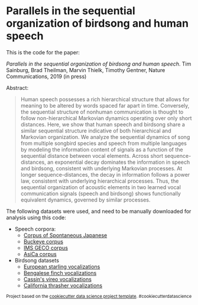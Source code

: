 Parallels in the sequential organization of birdsong and human speech
==============================

This is the code for the paper: 

<i>Parallels in the sequential organization of birdsong and human speech</i>. Tim Sainburg, Brad Theilman, Marvin Thielk, Timothy Gentner, Nature Communications, 2019 (in press)

Abstract:
> Human speech possesses a rich hierarchical structure that allows for meaning to be altered by words spaced far apart in time. Conversely, the sequential structure of nonhuman communication is thought to follow non-hierarchical Markovian dynamics operating over only short distances. Here, we show that human speech and birdsong share a similar sequential structure indicative of both hierarchical and Markovian organization. We analyze the sequential dynamics of song from multiple songbird species and speech from multiple languages by modeling the information content of signals as a function of the sequential distance between vocal elements. Across short sequence-distances, an exponential decay dominates the information in speech and birdsong, consistent with underlying Markovian processes. At longer sequence-distances, the decay in information follows a power law, consistent with underlying hierarchical processes. Thus, the sequential organization of acoustic elements in two learned vocal communication signals (speech and birdsong) shows functionally equivalent dynamics, governed by similar processes.


The following datasets were used, and need to be manually downloaded for analysis using this code: 

- Speech corpora:
  - [Corpus of Spontaneous Japanese](https://pj.ninjal.ac.jp/corpus_center/csj/en/)
  - [Buckeye corpus](https://buckeyecorpus.osu.edu/)
  - [IMS GECO corpus](https://www.ims.uni-stuttgart.de/forschung/ressourcen/korpora/IMS-GECO.en.html)
  - [AsiCa corpus](https://www.phonetik.uni-muenchen.de/forschung/BITS/Validation_AsiCa.html)
- Birdsong datasets
  - [European starling vocalizations](https://zenodo.org/record/3237218)
  - [Bengalese finch vocalizations](https://figshare.com/articles/BengaleseFinchsongrepository/4805749)
  - [Cassin's vireo vocalizations](https://figshare.com/articles/Data_used_in_PLoS_One_article_Complexity_Predictability_and_Time_Homogeneity_of_Syntax_in_the_Songs_of_Cassin_s_Vireo_Vireo_cassini_by_Hedley_2016_/3081814)
  - [California thrasher vocalizations](http://taylor0.biology.ucla.edu/birdDBQuery/)
 


<p><small>Project based on the <a target="_blank" href="https://drivendata.github.io/cookiecutter-data-science/">cookiecutter data science project template</a>. #cookiecutterdatascience</small></p>
